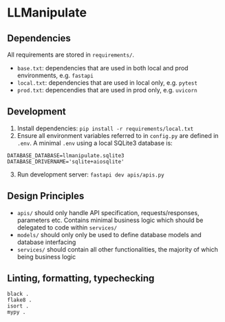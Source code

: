 # LLManipulate

## Dependencies

All requirements are stored in `requirements/`. 
- `base.txt`: dependencies that are used in both local and prod environments, e.g. `fastapi`
- `local.txt`: dependencies that are used in local only, e.g. `pytest`
- `prod.txt`: depencendies that are used in prod only, e.g. `uvicorn`

## Development

1. Install dependencies: `pip install -r requirements/local.txt`
2. Ensure all environment variables referred to in `config.py` are defined in `.env`. A minimal `.env` using a local SQLite3 database is:

```
DATABASE_DATABASE=llmanipulate.sqlite3
DATABASE_DRIVERNAME='sqlite+aiosqlite'
```

3. Run development server: `fastapi dev apis/apis.py`

## Design Principles

- `apis/` should only handle API specification, requests/responses, parameters etc. Contains minimal business logic which should be delegated to code within `services/`
- `models/` should only only be used to define database models and database interfacing
- `services/` should contain all other functionalities, the majority of which being business logic

## Linting, formatting, typechecking

```
black .
flake8 .
isort .
mypy .
```